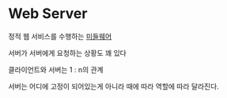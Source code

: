 # Web Server
정적  웹 서비스를 수행하는 [미들웨어](ComputerScience/SoftwareEngineering/Middleware.md)

서버가 서버에게 요청하는 상황도 꽤 있다

클라이언트와 서버는 1 : n의 관계

서버는 어디에 고정이 되어있는게 아니라 때에 따라 역할에 따라 달라진다.


